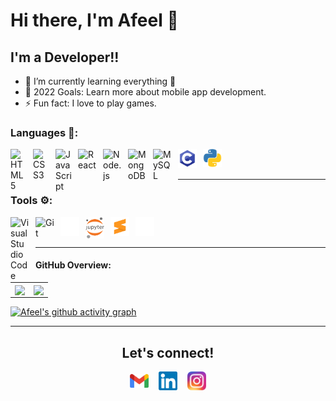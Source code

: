 
# Hi there, I'm Afeel 👋 

## I'm a Developer!!

- 🌱 I’m currently learning everything 🤣
- 🥅 2022 Goals: Learn more about mobile app development.
- ⚡ Fun fact: I love to play games.

### Languages 🧰:


<img align="left" alt="HTML5" width="26px" src="https://cdn.jsdelivr.net/gh/devicons/devicon/icons/html5/html5-original.svg" style="padding-right:10px;" />
<img align="left" alt="CSS3" width="26px" src="https://cdn.jsdelivr.net/gh/devicons/devicon/icons/css3/css3-original.svg" style="padding-right:10px;" />
<img align="left" alt="JavaScript" width="26px" src="https://cdn.jsdelivr.net/gh/devicons/devicon/icons/javascript/javascript-original.svg" style="padding-right:10px;" />
<img align="left" alt="React" width="30px" src="https://cdn.jsdelivr.net/gh/devicons/devicon/icons/react/react-original.svg" style="padding-right:10px;" />
<img align="left" alt="Node.js" width="30px" src="https://cdn.jsdelivr.net/gh/devicons/devicon/icons/nodejs/nodejs-original.svg" style="padding-right:10px;" />
<img align="left" alt="MongoDB" width="30px" src="https://cdn.jsdelivr.net/gh/devicons/devicon/icons/mongodb/mongodb-original.svg" style="padding-right:10px;" />
<img align="left" alt="MySQL" width="30px" src="https://cdn.jsdelivr.net/gh/devicons/devicon/icons/mysql/mysql-original.svg" style="padding-right:10px;" />
<img align="left" alt="Git" width="30px" src="./img/c.png" style="padding-right:10px;" />
<img align="left" alt="Git" width="30px" src="./img/python.png" style="padding-right:10px;" />


<br />
<br/>







---
### Tools ⚙️:

<img align="left" alt="Visual Studio Code" width="30px" src="https://cdn.jsdelivr.net/gh/devicons/devicon/icons/vscode/vscode-original.svg" style="padding-right:10px;" />
<img align="left" alt="Git" width="30px" src="https://cdn.jsdelivr.net/gh/devicons/devicon/icons/git/git-original.svg" style="padding-right:10px;" />
<img align="left" alt="Git" width="30px" src="./img/github-dark.svg" style="padding-right:10px;" />
<img align="left" alt="Git" width="30px" src="./img/jupyter.png" style="padding-right:10px;" />
<img align="left" alt="Git" width="30px" src="./img/sublime.png" style="padding-right:10px;" />
<img align="left" alt="Git" width="30px" src="./img/terminal-dark.svg" style="padding-right:10px;" />



<br/>
<br/>


---

[instagram]: https://instagram.com/codeSTACKr
[linkedin]: https://linkedin.com/in/codeSTACKr

<h4 align="left"> GitHub Overview: </h2>
<table>
  <tr>
    <td align="center" style="padding=0;width=50%;">
      <img align="center" style="padding=0;" src="https://github-readme-stats.vercel.app/api/top-langs/?username=abdulafeel&layout=compact&show_icons=true&title_color=4F8CC9&text_color=9f9f9f&bg_color=00000000&hide_border=true&icon_color=00000000&count_private=true&extra=skyra-project/skyra,skyra.pw,alestra,skyra-sharp,lycore,aurora,char,timestamp,anti-user-gateway,orm,eslint-config;binarytf/binarytf;discordjs/discord.js,collection;novariableglobal/mood,g.shift,global-engine;sapphire-project/framework,pieces,plugins,utilities" />
    </td>
     <td align="center" style="padding=0;width=50%;">
      <img align="center" style="padding=0;" src="https://github-readme-stats.vercel.app/api/?username=abdulafeel&show_icons=true&title_color=4F8CC9&text_color=9f9f9f&bg_color=00000000&hide_border=true&icon_color=4F8CC9&hide_title=true&count_private=true" />
    </td>
  </tr>
</table>

[![Afeel's github activity graph](https://activity-graph.herokuapp.com/graph?username=abdulafeel&theme=react-light)](https://github.com/abdulafeel/github-readme-activity-graph)

---
<h2 align="center"> Let's connect! </h2>
<p align="center">
<a href="mailto:abdulafeel2@gmail.com"><img align="center" width="30px" src="./img/mail.png" /></a> &nbsp;&nbsp;
<a href="https://www.linkedin.com/in/abdulafeel/"><img align="center" width="30px" src="./img/linkedin.png" /></a> &nbsp;&nbsp;  
<a href="https://www.instagram.com/afeel.affi/"><img align="center" width="30px" src="./img/instagram.png" /></a>
</p>

